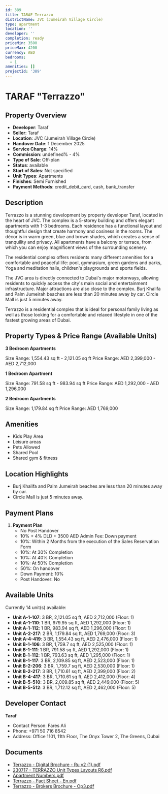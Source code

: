 ```yaml
---
id: 389
title: TARAF Terrazzo
districtName: JVC (Jumeirah Village Circle)
type: apartment
location: ''
developer: ''
completion: ready
priceMin: 3500
priceMax: 4200
currency: AED
bedrooms:
  - 1
amenities: []
projectId: '389'
---
```


# TARAF "Terrazzo"

## Property Overview
- **Developer**: Taraf
- **Seller**: Taraf
- **Location**: JVC (Jumeirah Village Circle)
- **Handover Date**: 1 December 2025
- **Service Charge**: 14%
- **Commission**: undefined% - 4%
- **Type of Sale**: Off-plan
- **Status**: available
- **Start of Sales**: Not specified
- **Unit Types**: Apartments
- **Finishes**: Semi Furnished
- **Payment Methods**: credit_debit_card, cash, bank_transfer

## Description
Terrazzo is a stunning development by property developer Taraf, located in the heart of JVC. The complex is a 5-storey building and offers elegant apartments with 1-3 bedrooms. Each residence has a functional layout and thoughtful design that create harmony and cosiness in the rooms. The décor is in warm green, blue and brown shades, which creates a sense of tranquility and privacy. All apartments have a balcony or terrace, from which you can enjoy magnificent views of the surrounding scenery.

The residential complex offers residents many different amenities for a comfortable and peaceful life: pool, gymnasium, green gardens and parks, Yoga and meditation halls, children's playgrounds and sports fields.

The JVC area is directly connected to Dubai's major motorways, allowing residents to quickly access the city's main social and entertainment infrastructure. Major attractions are also close to the complex. Burj Khalifa and Palm Jumeirah beaches are less than 20 minutes away by car. Circle Mall is just 5 minutes away.

 Terrazzo is a residential complex that is ideal for personal family living as well as those looking for a comfortable and relaxed lifestyle in one of the fastest growing areas of Dubai.

## Property Types & Price Range (Available Units)
**3 Bedroom Apartments**

Size Range: 1,554.43 sq ft - 2,121.05 sq ft
Price Range: AED 2,399,000 - AED 2,712,000

**1 Bedroom Apartment**

Size Range: 791.58 sq ft - 983.94 sq ft
Price Range: AED 1,292,000 - AED 1,296,000

**2 Bedroom Apartments**

Size Range: 1,179.84 sq ft
Price Range: AED 1,769,000

## Amenities
- Kids Play Area
- Leisure areas
- Pets Allowed
- Shared Pool
- Shared gym & fitness

## Location Highlights
- Burj Khalifa and Palm Jumeirah beaches are less than 20 minutes away by car.
- Circle Mall is just 5 minutes away.

## Payment Plans
1. **Payment Plan**
   - No Post Handover
   - 10% + 4% DLD + 3500 AED Admin Fee: Down payment
   - 10%: Within 2 Months from the execution of the Sales Reservation Form
   - 10%: At 30% Completion
   - 10%: At 40% Completion
   - 10%: At 50% Completion
   - 50%: On handover
   - Down Payment: 10%
   - Post Handover: No

## Available Units
Currently 14 unit(s) available:
- **Unit A-1-107**: 3 BR, 2,121.05 sq ft, AED 2,712,000 (Floor: 1)
- **Unit A-1-110**: 1 BR, 979.95 sq ft, AED 1,292,000 (Floor: 1)
- **Unit A-1-112**: 1 BR, 983.94 sq ft, AED 1,296,000 (Floor: 1)
- **Unit A-2-217**: 2 BR, 1,179.84 sq ft, AED 1,769,000 (Floor: 3)
- **Unit A-4-419**: 3 BR, 1,554.43 sq ft, AED 2,476,000 (Floor: 1)
- **Unit B-1-106**: 3 BR, 1,759.7 sq ft, AED 2,525,000 (Floor: 1)
- **Unit B-1-111**: 1 BR, 791.58 sq ft, AED 1,292,000 (Floor: 1)
- **Unit B-1-112**: 1 BR, 793.63 sq ft, AED 1,295,000 (Floor: 1)
- **Unit B-1-117**: 3 BR, 2,109.85 sq ft, AED 2,523,000 (Floor: 1)
- **Unit B-2-206**: 3 BR, 1,759.7 sq ft, AED 2,530,000 (Floor: 1)
- **Unit B-2-217**: 3 BR, 1,710.61 sq ft, AED 2,399,000 (Floor: 2)
- **Unit B-4-417**: 3 BR, 1,710.61 sq ft, AED 2,412,000 (Floor: 4)
- **Unit B-5-510**: 3 BR, 2,009.85 sq ft, AED 2,449,000 (Floor: 5)
- **Unit B-5-512**: 3 BR, 1,712.12 sq ft, AED 2,462,000 (Floor: 5)

## Developer Contact
**Taraf**
- Contact Person: Fares Ali
- Phone: +971 50 716 8542
- Address: Office 1101, 11th Floor, The Onyx Tower 2, The Greens, Dubai

## Documents
- [Terrazzo - Digital Brochure - Ru v2 (1).pdf](https://cdn.geniemap.net/2023/08/18/K7HPihvU6OKP8rZyRKBsKHaJdGZz30GbAILKZpuT.pdf)
- [230717 - TERRAZZO Unit Types Layouts R6.pdf](https://cdn.geniemap.net/2023/08/18/AQV1zTnSzKY1Pa03rtuHhMKpiPw7fx8JEh89NR82.pdf)
- [Apartment Numbers.pdf](https://cdn.geniemap.net/2023/08/18/s3oBk72nYNXWVoJR8DXZRBc4DLK23kZd8VhjhE3J.pdf)
- [Terrazzo - Fact Sheet - En.pdf](https://cdn.geniemap.net/2023/08/18/bfv7vPVgTAr4FZeu2yiZFegp8DnJiNUgMoOErPaq.pdf)
- [Terrazzo - Brokers Brochure - Op3.pdf](https://cdn.geniemap.net/2024/01/17/E9e5raQWKsrGzdOcoD5zEzBu33Lauc6cMvaFAJgB.pdf)
